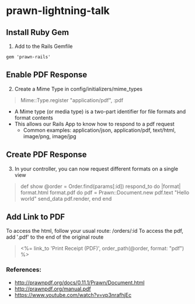 # prawn-lightning-talk

## Install Ruby Gem
1. Add to the Rails Gemfile
```
gem 'prawn-rails'
```
## Enable PDF Response
2. Create a Mime Type in config/initializers/mime_types
> Mime::Type.register "application/pdf", :pdf

* A Mime type (or media type) is a two-part identifier for file formats and format contents
* This allows our Rails App to know how to respond to a pdf request
	* Common examples: application/json, application/pdf, text/html, image/png, image/jpg

## Create PDF Response

3. In your controller, you can now request different formats on a single view

> def show
>     @order = Order.find(params[:id])
> 	respond_to do |format|
> 	  format.html
> 	  format.pdf do
> 	    pdf = Prawn::Document.new
> 	    pdf.text "Hello world"
> 	    send_data pdf.render, 
> 	end
> end

## Add Link to PDF
To access the html, follow your usual route: /orders/:id
To access the pdf, add '.pdf' to the end of the original route

> <%= link_to 'Print Receipt (PDF)', order_path(@order, format: "pdf") %>


### References:
* http://prawnpdf.org/docs/0.11.1/Prawn/Document.html
* http://prawnpdf.org/manual.pdf
* https://www.youtube.com/watch?v=vp3nrafhjEc
